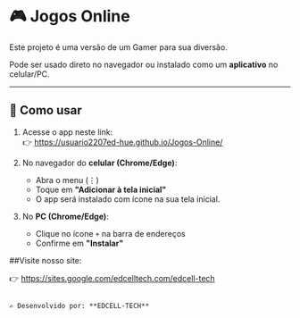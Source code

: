 # 🎮 Jogos Online

Este projeto é uma versão de um Gamer para sua diversão.

Pode ser usado direto no navegador ou instalado como um **aplicativo** no celular/PC.

---

## 🚀 Como usar
1. Acesse o app neste link:  
   👉 https://usuario2207ed-hue.github.io/Jogos-Online/

2. No navegador do **celular (Chrome/Edge)**:  
   - Abra o menu (⋮)  
   - Toque em **"Adicionar à tela inicial"**  
   - O app será instalado com ícone na sua tela inicial.  

3. No **PC (Chrome/Edge)**:  
   - Clique no ícone `+` na barra de endereços  
   - Confirme em **"Instalar"**  

##Visite nosso site: 

   👉 https://sites.google.com/edcelltech.com/edcell-tech

```

✍️ Desenvolvido por: **EDCELL-TECH**
